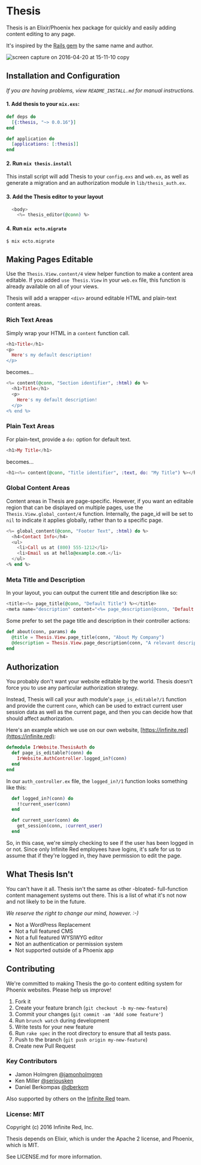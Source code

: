 # Thesis

Thesis is an Elixir/Phoenix hex package for quickly and easily adding content
editing to any page.

It's inspired by the [Rails gem](https://github.com/infinitered/thesis-rails) by
the same name and author.

![screen capture on 2016-04-20 at 15-11-10 copy](https://cloud.githubusercontent.com/assets/1775841/14692261/d4734d3a-070a-11e6-866b-eebbc40e6157.gif)


## Installation and Configuration

_If you are having problems, view `README_INSTALL.md` for manual instructions._

#### 1. Add thesis to your `mix.exs`:

```elixir
def deps do
  [{:thesis, "~> 0.0.16"}]
end

def application do
  [applications: [:thesis]]
end
```

#### 2. Run `mix thesis.install`

This install script will add Thesis to your `config.exs` and `web.ex`, as well
as generate a migration and an authorization module in `lib/thesis_auth.ex`.

#### 3. Add the Thesis editor to your layout

```eex
  <body>
    <%= thesis_editor(@conn) %>
```

#### 4. Run `mix ecto.migrate`

```
$ mix ecto.migrate
```

## Making Pages Editable

Use the `Thesis.View.content/4` view helper function to make a content area
editable. If you added `use Thesis.View` in your `web.ex` file, this function
is already available on all of your views.

Thesis will add a wrapper `<div>` around editable HTML and plain-text content
areas.

### Rich Text Areas

Simply wrap your HTML in a `content` function call.

```eex
<h1>Title</h1>
<p>
  Here's my default description!
</p>
```

becomes...

```eex
<%= content(@conn, "Section identifier", :html) do %>
  <h1>Title</h1>
  <p>
    Here's my default description!
  </p>
<% end %>
```

### Plain Text Areas

For plain-text, provide a `do:` option for default text.

```eex
<h1>My Title</h1>
```

becomes...

```eex
<h1><%= content(@conn, "Title identifier", :text, do: "My Title") %></h1>
```

### Global Content Areas

Content areas in Thesis are page-specific. However, if you want an editable
region that can be displayed on multiple pages, use the
`Thesis.View.global_content/4` function. Internally, the page_id will be set
to `nil` to indicate it applies globally, rather than to a specific page.

```eex
<%= global_content(@conn, "Footer Text", :html) do %>
  <h4>Contact Info</h4>
  <ul>
    <li>Call us at (800) 555-1212</li>
    <li>Email us at hello@example.com.</li>
  </ul>
<% end %>
```

### Meta Title and Description

In your layout, you can output the current title and description like so:

```eex
<title><%= page_title(@conn, "Default Title") %></title>
<meta name="description" content="<%= page_description(@conn, "Default Description") %>" />
```

Some prefer to set the page title and description in their controller actions:

```eex
def about(conn, params) do
  @title = Thesis.View.page_title(conn, "About My Company")
  @description = Thesis.View.page_description(conn, "A relevant description here.")
end

```

## Authorization

You probably don't want your website editable by the world. Thesis doesn't
force you to use any particular authorization strategy.

Instead, Thesis will call your auth module's `page_is_editable?/1` function
and provide the current `conn`, which can be used to extract current user
session data as well as the current page, and then you can decide how that
should affect authorization.

Here's an example which we use on our own website, [https://infinite.red](https://infinite.red):

```elixir
defmodule IrWebsite.ThesisAuth do
  def page_is_editable?(conn) do
    IrWebsite.AuthController.logged_in?(conn)
  end
end
```

In our `auth_controller.ex` file, the `logged_in?/1` function looks something
like this:

```elixir
  def logged_in?(conn) do
    !!current_user(conn)
  end

  def current_user(conn) do
    get_session(conn, :current_user)
  end
```

So, in this case, we're simply checking to see if the user has been logged in
or not. Since only Infinite Red employees have logins, it's safe for us to
assume that if they're logged in, they have permission to edit the page.

## What Thesis Isn't

You can't have it all. Thesis isn't the same as other -bloated- full-function
content management systems out there. This is a list of what it's not now and
not likely to be in the future.

_We reserve the right to change our mind, however. :-)_

* Not a WordPress Replacement
* Not a full featured CMS
* Not a full featured WYSIWYG editor
* Not an authentication or permission system
* Not supported outside of a Phoenix app

## Contributing

We're committed to making Thesis the go-to content editing system for Phoenix
websites. Please help us improve!

1. Fork it
2. Create your feature branch (`git checkout -b my-new-feature`)
3. Commit your changes (`git commit -am 'Add some feature'`)
4. Run `brunch watch` during development
5. Write tests for your new feature
6. Run `rake spec` in the root directory to ensure that all tests pass.
7. Push to the branch (`git push origin my-new-feature`)
8. Create new Pull Request

### Key Contributors

* Jamon Holmgren [@jamonholmgren](https://twitter.com/jamonholmgren)
* Ken Miller [@seriousken](https://github.com/kemiller)
* Daniel Berkompas [@dberkom](https://twitter.com/dberkom)

Also supported by others on the [Infinite Red](https://infinite.red) team.

### License: MIT

Copyright (c) 2016 Infinite Red, Inc.

Thesis depends on Elixir, which is under the Apache 2 license, and
Phoenix, which is MIT.

See LICENSE.md for more information.
